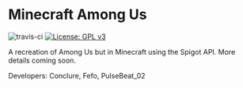 # Minecraft Among Us
![travis-ci](https://travis-ci.org/Ponclure/Minecraft-Among-Us.svg?branch=main)
[![License: GPL v3](https://img.shields.io/badge/License-GPLv3-blue.svg)](https://www.gnu.org/licenses/gpl-3.0)

A recreation of Among Us but in Minecraft using the Spigot API. More details coming soon.

Developers: Conclure, Fefo, PulseBeat_02
